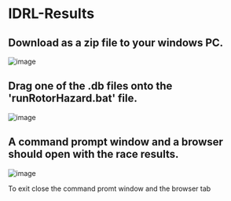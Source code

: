 # IDRL-Results
## Download as a zip file to your windows PC.
![image](https://user-images.githubusercontent.com/4302998/235425730-02dbcf1e-2b58-4480-8805-6c2fdcb437c8.png)

## Drag one of the .db files onto the 'runRotorHazard.bat' file. 
![image](https://user-images.githubusercontent.com/4302998/235425946-8f5342b6-0622-4c41-96ca-4c1cf7ac164f.png)

## A command prompt window and a browser should open with the race results.
![image](https://user-images.githubusercontent.com/4302998/235426097-ce2ffca1-0d77-4bb1-b2e3-f3517941d422.png)

To exit close the command promt window and the browser tab


